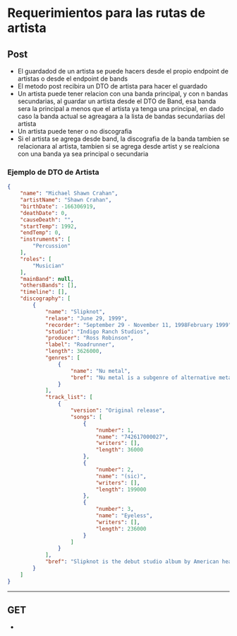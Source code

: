 # Requerimientos para las rutas de artista

## Post
+ El guardadod de un artista se puede hacers desde el propio endpoint de artistas o desde el endpoint de bands
+ El metodo post recibira un DTO de artista para hacer el guardado
+ Un artista puede tener relacion con una banda principal, y con n bandas secundarias, al guardar un artista desde el DTO de Band, esa banda sera la principal a menos que el artista ya tenga una principal, en dado caso la banda actual se agreagara a la lista de bandas secundariias del artista
+ Un artista puede tener o no discografia
+ Si el artista se agrega desde band, la discografia de la banda tambien se relacionara al artista, tambien si se agrega desde artist y se realciona con una banda ya sea principal o secundaria

### Ejemplo de DTO de Artista
~~~ json
{
    "name": "Michael Shawn Crahan",
    "artistName": "Shawn Crahan",
    "birthDate": -166306919,
    "deathDate": 0,
    "causeDeath": "",
    "startTemp": 1992,
    "endTemp": 0,
    "instruments": [
        "Percussion"
    ],
    "roles": [
        "Musician"
    ],
    "mainBand": null,
    "othersBands": [],
    "timeline": [],
    "discography": [
        {
            "name": "Slipknot",
            "relase": "June 29, 1999",
            "recorder": "September 29 - November 11, 1998February 1999",
            "studio": "Indigo Ranch Studios",
            "producer": "Ross Robinson",
            "label": "Roadrunner",
            "length": 3626000,
            "genres": [
                {
                    "name": "Nu metal",
                    "bref": "Nu metal is a subgenre of alternative metal that combines elements of heavy metal music with elements of other music genres such as hip hop, alternative rock, funk, industrial, and grunge."
                }
            ],
            "track_list": [
                {
                    "version": "Original release",
                    "songs": [
                        {
                            "number": 1,
                            "name":	"742617000027",
                            "writers": [],
                            "length": 36000
                        },
                        {
                            "number": 2,
                            "name": "(sic)",
                            "writers": [],
                            "length": 199000
                        },
                        {
                            "number": 3,
                            "name": "Eyeless",
                            "writers": [],
                            "length": 236000
                        }
                    ]
                }
            ],
            "bref": "Slipknot is the debut studio album by American heavy metal band Slipknot. "
        }
    ]
}
~~~
***
 
## GET
+ 